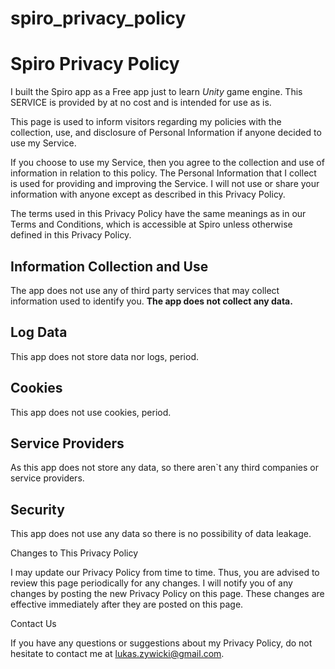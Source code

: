 # spiro_privacy_policy

# Spiro Privacy Policy
I built the Spiro app as a Free app just to learn *Unity* game engine. This SERVICE is provided by at no cost and is intended for use as is.

This page is used to inform visitors regarding my policies with the collection, use, and disclosure of Personal Information if anyone decided to use my Service.

If you choose to use my Service, then you agree to the collection and use of information in relation to this policy. The Personal Information that I collect is used for providing and improving the Service. I will not use or share your information with anyone except as described in this Privacy Policy.

The terms used in this Privacy Policy have the same meanings as in our Terms and Conditions, which is accessible at Spiro unless otherwise defined in this Privacy Policy.

## Information Collection and Use

The app does not use any of third party services that may collect information used to identify you. **The app does not collect any data.**

## Log Data

This app does not store data nor logs, period.

## Cookies

This app does not use cookies, period.

## Service Providers

As this app does not store any data, so there aren`t any third companies or service providers.

## Security

This app does not use any data so there is no possibility of data leakage.

Changes to This Privacy Policy

I may update our Privacy Policy from time to time. Thus, you are advised to review this page periodically for any changes. I will notify you of any changes by posting the new Privacy Policy on this page. These changes are effective immediately after they are posted on this page.

Contact Us

If you have any questions or suggestions about my Privacy Policy, do not hesitate to contact me at lukas.zywicki@gmail.com.
